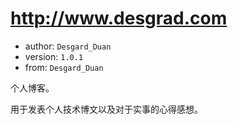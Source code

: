 http://www.desgrad.com
============
+ author: `Desgard_Duan`
+ version: `1.0.1`
+ from: `Desgard_Duan`

个人博客。

用于发表个人技术博文以及对于实事的心得感想。
